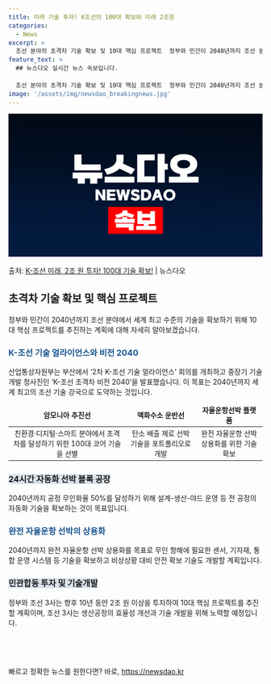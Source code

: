 ```yaml
---
title: 미래 기술 투자! K조선의 100대 확보와 미래 2조원
categories:
  - News
excerpt: >
  조선 분야의 초격차 기술 확보 및 10대 핵심 프로젝트  정부와 민간이 2040년까지 조선 분야에서 세계 최…
feature_text: >
  ## 뉴스다오 실시간 뉴스 속보입니다.

  조선 분야의 초격차 기술 확보 및 10대 핵심 프로젝트  정부와 민간이 2040년까지 조선 분야에서 세계 최…
image: '/assets/img/newsdao_breakingnews.jpg'
---
```


![뉴스다오 속보](/assets/img/newsdao_breakingnews.jpg)

<p>출처: <a href="https://newsdao.kr/4554" rel="dofollow">K-조선 미래, 2조 원 투자! 100대 기술 확보!</a> | 뉴스다오</p>

<h2 data-ke-size="size26">초격차 기술 확보 및 핵심 프로젝트</h2>
<p data-ke-size="size16">정부와 민간이 2040년까지 조선 분야에서 세계 최고 수준의 기술을 확보하기 위해 10대 핵심 프로젝트를 추진하는 계획에 대해 자세히 알아보겠습니다.</p>

<h3><b><span style="color: #1a5490;">K-조선 기술 얼라이언스와 비전 2040</span></b></h3>
<p data-ke-size="size16">산업통상자원부는 부산에서 ‘2차 K-조선 기술 얼라이언스’ 회의를 개최하고 중장기 기술개발 청사진인 ‘K-조선 초격차 비전 2040’을 발표했습니다. 이 목표는 2040년까지 세계 최고의 조선 기술 강국으로 도약하는 것입니다.</p>

<table>
<thead>
<tr>
<td style="text-align: center; height: 17px;"><b>암모니아 추진선</b></td>
<td style="text-align: center; height: 17px;"><b>액화수소 운반선</b></td>
<td style="text-align: center; height: 17px;"><b>자율운항선박 플랫폼</b></td>
</tr>
</thead>
<tbody>
<tr>
<td style="text-align: center; height: 17px;">친환경·디지털·스마트 분야에서 초격차를 달성하기 위한 100대 코어 기술을 선별</td>
<td style="text-align: center; height: 17px;">탄소 배출 제로 선박 기술을 포트폴리오로 개발</td>
<td style="text-align: center; height: 17px;">완전 자율운항 선박 상용화를 위한 기술 확보</td>
</tr>
</tbody>
</table>

<h3><b><span style="background-color: #21538527;">24시간 자동화 선박 블록 공장</span></b></h3>
<p data-ke-size="size16">2040년까지 공정 무인화율 50%를 달성하기 위해 설계-생산-야드 운영 등 전 공정의 자동화 기술을 확보하는 것이 목표입니다.</p>

<h3><b><span style="color: #1a5490;">완전 자율운항 선박의 상용화</span></b></h3>
<p data-ke-size="size16">2040년까지 완전 자율운항 선박 상용화를 목표로 무인 항해에 필요한 센서, 기자재, 통합 운영 시스템 등 기술을 확보하고 비상상황 대비 안전 확보 기술도 개발할 계획입니다.</p>

<h3><b><span style="background-color: #21538527;">민관합동 투자 및 기술개발</span></b></h3>
<p data-ke-size="size16">정부와 조선 3사는 향후 10년 동안 2조 원 이상을 투자하여 10대 핵심 프로젝트를 추진할 계획이며, 조선 3사는 생산공정의 효율성 개선과 기술 개발을 위해 노력할 예정입니다.</p>

<p data-ke-size="size16">&nbsp;</p>

<p data-ke-size="size16">&nbsp;</p> 

빠르고 정확한 뉴스를 원한다면? 바로, <a href="https://newsdao.kr" rel="dofollow">https://newsdao.kr</a>


    
